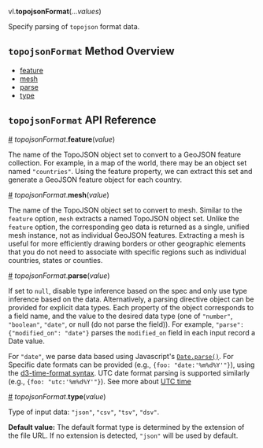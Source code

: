 vl.<b>topojsonFormat</b>(<em>...values</em>)

Specify parsing of <code>topojson</code> format data.

## <code>topojsonFormat</code> Method Overview

* <a href="#feature">feature</a>
* <a href="#mesh">mesh</a>
* <a href="#parse">parse</a>
* <a href="#type">type</a>

## <code>topojsonFormat</code> API Reference

<a id="feature" href="#feature">#</a>
<em>topojsonFormat</em>.<b>feature</b>(<em>value</em>)

The name of the TopoJSON object set to convert to a GeoJSON feature collection. For example, in a map of the world, there may be an object set named `"countries"`. Using the feature property, we can extract this set and generate a GeoJSON feature object for each country.

<a id="mesh" href="#mesh">#</a>
<em>topojsonFormat</em>.<b>mesh</b>(<em>value</em>)

The name of the TopoJSON object set to convert to mesh. Similar to the `feature` option, `mesh` extracts a named TopoJSON object set.  Unlike the `feature` option, the corresponding geo data is returned as a single, unified mesh instance, not as individual GeoJSON features. Extracting a mesh is useful for more efficiently drawing borders or other geographic elements that you do not need to associate with specific regions such as individual countries, states or counties.

<a id="parse" href="#parse">#</a>
<em>topojsonFormat</em>.<b>parse</b>(<em>value</em>)

If set to `null`, disable type inference based on the spec and only use type inference based on the data. Alternatively, a parsing directive object can be provided for explicit data types. Each property of the object corresponds to a field name, and the value to the desired data type (one of `"number"`, `"boolean"`, `"date"`, or null (do not parse the field)). For example, `"parse": {"modified_on": "date"}` parses the `modified_on` field in each input record a Date value.

For `"date"`, we parse data based using Javascript's [`Date.parse()`](https://developer.mozilla.org/en-US/docs/Web/JavaScript/Reference/Global_Objects/Date/parse). For Specific date formats can be provided (e.g., `{foo: "date:'%m%d%Y'"}`), using the [d3-time-format syntax](https://github.com/d3/d3-time-format#locale_format). UTC date format parsing is supported similarly (e.g., `{foo: "utc:'%m%d%Y'"}`). See more about [UTC time](https://vega.github.io/vega-lite/docs/timeunit.html#utc)

<a id="type" href="#type">#</a>
<em>topojsonFormat</em>.<b>type</b>(<em>value</em>)

Type of input data: `"json"`, `"csv"`, `"tsv"`, `"dsv"`.

__Default value:__  The default format type is determined by the extension of the file URL. If no extension is detected, `"json"` will be used by default.

